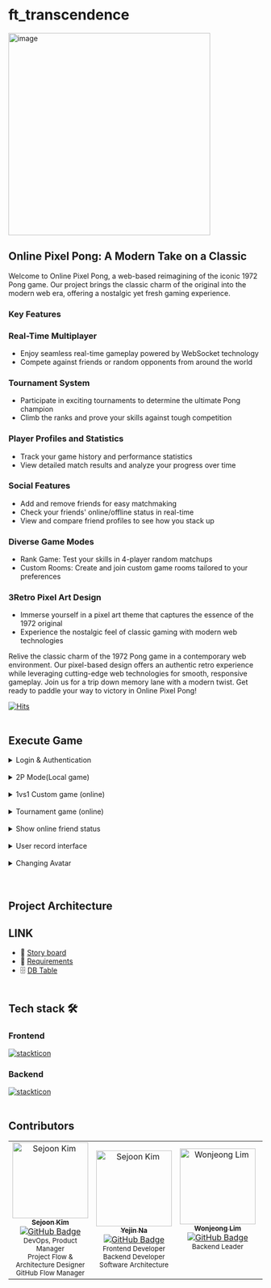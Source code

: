 # ft_transcendence
<img width="400" alt="image" src="https://github.com/GunGonGamLee/ft_transcendence/assets/50707297/ce67f899-fa8b-486a-8d1c-6587f1f2a302"> </br>

## Online Pixel Pong: A Modern Take on a Classic
Welcome to Online Pixel Pong, a web-based reimagining of the iconic 1972 Pong game. Our project brings the classic charm of the original into the modern web era, offering a nostalgic yet fresh gaming experience.

### Key Features

### Real-Time Multiplayer

* Enjoy seamless real-time gameplay powered by WebSocket technology
* Compete against friends or random opponents from around the world

### Tournament System

* Participate in exciting tournaments to determine the ultimate Pong champion
* Climb the ranks and prove your skills against tough competition

### Player Profiles and Statistics

* Track your game history and performance statistics
* View detailed match results and analyze your progress over time

### Social Features

* Add and remove friends for easy matchmaking
* Check your friends' online/offline status in real-time
* View and compare friend profiles to see how you stack up

### Diverse Game Modes

* Rank Game: Test your skills in 4-player random matchups
* Custom Rooms: Create and join custom game rooms tailored to your preferences

### 3Retro Pixel Art Design

* Immerse yourself in a pixel art theme that captures the essence of the 1972 original
* Experience the nostalgic feel of classic gaming with modern web technologies

Relive the classic charm of the 1972 Pong game in a contemporary web environment. Our pixel-based design offers an authentic retro experience while leveraging cutting-edge web technologies for smooth, responsive gameplay.
Join us for a trip down memory lane with a modern twist. Get ready to paddle your way to victory in Online Pixel Pong!

[![Hits](https://hits.seeyoufarm.com/api/count/incr/badge.svg?url=https%3A%2F%2Fgithub.com%2FGunGonGamLee%2Fft_transcendence&count_bg=%2379C83D&title_bg=%23555555&icon=&icon_color=%23E7E7E7&title=hits&edge_flat=false)](https://hits.seeyoufarm.com)
</br></br>

## Execute Game
<details>
  <summary>Login & Authentication</summary>
  

https://github.com/GunGonGamLee/ft_transcendence/assets/50707297/7467e376-1644-426e-828d-3f49807ccad9


</details></br>
<details>
  <summary>2P Mode(Local game)</summary>
  

https://github.com/GunGonGamLee/ft_transcendence/assets/50707297/670acdde-9827-45dc-b5bb-bc33002256d8


</details></br>
<details>
  <summary>1vs1 Custom game (online)</summary>
  

https://github.com/GunGonGamLee/ft_transcendence/assets/50707297/c5d1d617-8e92-4a17-b2f6-df585da9dc43


</details></br>
<details>
  <summary>Tournament game (online)</summary>
  

https://github.com/GunGonGamLee/ft_transcendence/assets/50707297/86b0744f-8c0a-43cd-bd3c-35f392f59a5f


</details><br/>

<details>
  <summary>Show online friend status</summary>
  

https://github.com/GunGonGamLee/ft_transcendence/assets/50707297/13e7d703-27c6-4865-903c-7ebddfdd9a20


</details></br>

<details>
  <summary>User record interface</summary>
  Record Main
  

https://github.com/GunGonGamLee/ft_transcendence/assets/50707297/fc71b911-ddc7-4add-837f-bcc313348e7a


  1 vs 1 & Tournament record
  

https://github.com/GunGonGamLee/ft_transcendence/assets/50707297/5d0cc0ad-b711-4d10-a8f0-2639fb853677


  Search other Users


https://github.com/GunGonGamLee/ft_transcendence/assets/50707297/5d882cbb-74a6-457b-bfed-5adce7ad2b98


</details></br>

<details>
  <summary>Changing Avatar</summary>
  

https://github.com/GunGonGamLee/ft_transcendence/assets/50707297/1f16167a-fda5-421d-8328-f6a2c2104111


</details></br></br>

## Project Architecture



## LINK
- 📙 [Story board](https://www.figma.com/file/CxS9ap8Ko1PFhfO6v0zaq2/transcendence?type=design&node-id=0%3A1&mode=design&t=pESqo1DwG6V7rqe6-1)
- 📑 [Requirements](https://docs.google.com/spreadsheets/d/1-hZ0PfhosZ539TOEhrvpfw2djQhEwScYGIip54PuIQQ/edit?usp=sharing)
- 🗄 [DB Table](https://www.erdcloud.com/d/nRqheGjTLZChssmBT)
</br></br>

## Tech stack 🛠️
### Frontend
[![stackticon](https://firebasestorage.googleapis.com/v0/b/stackticon-81399.appspot.com/o/images%2F1711171110530?alt=media&token=eb2fa37d-bce2-400b-a833-447e757f3105)](https://github.com/msdio/stackticon)

### Backend
[![stackticon](https://firebasestorage.googleapis.com/v0/b/stackticon-81399.appspot.com/o/images%2F1711170663418?alt=media&token=0ff40d88-2773-45a6-a65a-93cf7e1bb2e5)](https://github.com/msdio/stackticon)
</br></br>



## Contributors 

<table>
  <tr>
    <td align="center">
      <a href="https://github.com/sejoonkimmm">
        <img src="https://github.com/sejoonkimmm.png" width="150px;" alt="Sejoon Kim"/>
        <br />
        <sub><b>Sejoon Kim</b></sub>
      </a>
      <br />
      <a href="https://github.com/sejoonkimmm"><img src="https://img.shields.io/badge/GitHub-sejoonkimmm-blue?logo=github" alt="GitHub Badge" /></a>
      <br />
      <sub>DevOps, Product Manager</sub>
      <br />
      <sub>Project Flow & Architecture Designer</sub>
      <br />
      <sub>GitHub Flow Manager</sub>
    </td>
    <td align="center">
      <a href="[https://github.com/sejoonkimmm](https://github.com/nyj001012)">
        <img src="https://github.com/nyj001012.png" width="150px;" alt="Sejoon Kim"/>
        <br />
        <sub><b>Yejin Na</b></sub>
      </a>
      <br />
      <a href="[https://github.com/sejoonkimmm](https://github.com/nyj001012)"><img src="https://img.shields.io/badge/GitHub-nyj001012-blue?logo=github" alt="GitHub Badge" /></a>
      <br />
      <sub>Frontend Developer</sub>
      <br />
      <sub>Backend Developer</sub>
      <br />
      <sub>Software Architecture</sub>
      <br />
    </td>
    <td align="center">
      <a href="[https://github.com/LWJ0513](https://github.com/LWJ0513)">
        <img src="https://github.com/LWJ0513.png" width="150px;" alt="Wonjeong Lim"/>
        <br />
        <sub><b>Wonjeong Lim</b></sub>
      </a>
      <br />
      <a href="[https://github.com/sejoonkimmm](https://github.com/LWJ0513)"><img src="https://img.shields.io/badge/GitHub-LWJ0513-blue?logo=github" alt="GitHub Badge" /></a>
      <br />
      <sub>Backend Leader</sub>
      <br />
      <br />
      <br />
    </td>
    <td align="center">
      <a href="https://github.com/donghyun1998">
        <img src="https://github.com/donghyun1998.png" width="150px;" alt="Donghyun Kim"/>
        <br />
        <sub><b>Donghyun Kim</b></sub>
      </a>
      <br />
      <a href="https://github.com/donghyun1998"><img src="https://img.shields.io/badge/GitHub-donghyun1998-blue?logo=github" alt="GitHub Badge" /></a>
      <br />
      <sub>Frontend Leader</sub>
      <br />
      <br />
      <br />
    </td>
    <td align="center">
      <a href="[https://github.com/sejoonkimmm](https://github.com/bluedog129)">
        <img src="https://github.com/bluedog129.png" width="150px;" alt="Hyojong Choi"/>
        <br />
        <sub><b>Hyojong Choi</b></sub>
      </a>
      <br />
      <a href="[https://github.com/sejoonkimmm](https://github.com/bluedog129)"><img src="https://img.shields.io/badge/GitHub-bluedog129-blue?logo=github" alt="GitHub Badge" /></a>
      <br />
      <sub>Frontend Developer</sub>
      <br />
      <sub>Design Leader</sub>
      <br />
      <br />
    </td>
  </tr>
</table>
